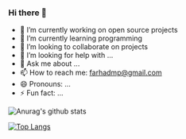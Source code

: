 ### Hi there 👋

- 🔭 I’m currently working on open source projects
- 🌱 I’m currently learning programming
- 👯 I’m looking to collaborate on projects
- 🤔 I’m looking for help with ...
- 💬 Ask me about ...
- 📫 How to reach me: farhadmp@gmail.com
- 😄 Pronouns: ...
- ⚡ Fun fact: ...

![Anurag's github stats](https://github-readme-stats.vercel.app/api?username=farhadmpr&show_icons=true)

[![Top Langs](https://github-readme-stats.vercel.app/api/top-langs/?username=farhadmpr)](https://github.com/farhadmpr/github-readme-stats)
